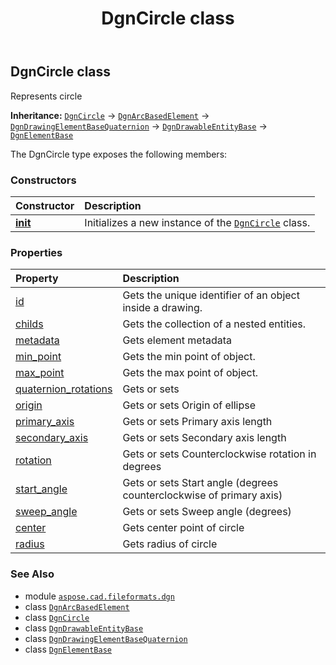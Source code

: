 ﻿---
title: DgnCircle class
second_title: Aspose.CAD for Python via .NET API References
description: 
type: docs
weight: 10
url: /python-net/aspose.cad.fileformats.dgn/dgncircle/
is_root: false
---

## DgnCircle class

Represents circle



**Inheritance:** [`DgnCircle`](/cad/python-net/aspose.cad.fileformats.dgn/dgncircle) → 
[`DgnArcBasedElement`](/cad/python-net/aspose.cad.fileformats.dgn.dgnelements/dgnarcbasedelement) → 
[`DgnDrawingElementBaseQuaternion`](/cad/python-net/aspose.cad.fileformats.dgn.dgnelements/dgndrawingelementbasequaternion) → 
[`DgnDrawableEntityBase`](/cad/python-net/aspose.cad.fileformats.dgn.dgnelements/dgndrawableentitybase) → 
[`DgnElementBase`](/cad/python-net/aspose.cad.fileformats.dgn.dgnelements/dgnelementbase)



The DgnCircle type exposes the following members:

### Constructors
| Constructor | Description |
| :- | :- |
| [__init__](/cad/python-net/aspose.cad.fileformats.dgn/dgncircle/__init__/#aspose.cad.fileformats.dgn.DgnPoint-float-aspose.cad.fileformats.dgn.dgntransform.DgnQuaternion) | Initializes a new instance of the [`DgnCircle`](/cad/python-net/aspose.cad.fileformats.dgn/dgncircle) class. |


### Properties
| Property | Description |
| :- | :- |
| [id](/cad/python-net/aspose.cad.fileformats.dgn/dgncircle/id) | Gets the unique identifier of an object inside a drawing. |
| [childs](/cad/python-net/aspose.cad.fileformats.dgn/dgncircle/childs) | Gets the collection of a nested entities. |
| [metadata](/cad/python-net/aspose.cad.fileformats.dgn/dgncircle/metadata) | Gets element metadata |
| [min_point](/cad/python-net/aspose.cad.fileformats.dgn/dgncircle/min_point) | Gets the min point of object. |
| [max_point](/cad/python-net/aspose.cad.fileformats.dgn/dgncircle/max_point) | Gets the max point of object. |
| [quaternion_rotations](/cad/python-net/aspose.cad.fileformats.dgn/dgncircle/quaternion_rotations) | Gets or sets |
| [origin](/cad/python-net/aspose.cad.fileformats.dgn/dgncircle/origin) | Gets or sets Origin of ellipse |
| [primary_axis](/cad/python-net/aspose.cad.fileformats.dgn/dgncircle/primary_axis) | Gets or sets Primary axis length |
| [secondary_axis](/cad/python-net/aspose.cad.fileformats.dgn/dgncircle/secondary_axis) | Gets or sets Secondary axis length |
| [rotation](/cad/python-net/aspose.cad.fileformats.dgn/dgncircle/rotation) | Gets or sets Counterclockwise rotation in degrees |
| [start_angle](/cad/python-net/aspose.cad.fileformats.dgn/dgncircle/start_angle) | Gets or sets Start angle (degrees counterclockwise of primary axis) |
| [sweep_angle](/cad/python-net/aspose.cad.fileformats.dgn/dgncircle/sweep_angle) | Gets or sets Sweep angle (degrees) |
| [center](/cad/python-net/aspose.cad.fileformats.dgn/dgncircle/center) | Gets  center point of circle |
| [radius](/cad/python-net/aspose.cad.fileformats.dgn/dgncircle/radius) | Gets radius of circle |



### See Also
* module [`aspose.cad.fileformats.dgn`](..)
* class [`DgnArcBasedElement`](/cad/python-net/aspose.cad.fileformats.dgn.dgnelements/dgnarcbasedelement)
* class [`DgnCircle`](/cad/python-net/aspose.cad.fileformats.dgn/dgncircle)
* class [`DgnDrawableEntityBase`](/cad/python-net/aspose.cad.fileformats.dgn.dgnelements/dgndrawableentitybase)
* class [`DgnDrawingElementBaseQuaternion`](/cad/python-net/aspose.cad.fileformats.dgn.dgnelements/dgndrawingelementbasequaternion)
* class [`DgnElementBase`](/cad/python-net/aspose.cad.fileformats.dgn.dgnelements/dgnelementbase)

